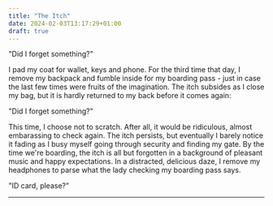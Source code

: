 ```yaml
---
title: "The Itch"
date: 2024-02-03T13:17:29+01:00
draft: true
---
```


"Did I forget something?"

I pad my coat for wallet, keys and phone. For the third time that day, I remove my backpack and fumble inside for my boarding pass - just in case the last few times were fruits of the imagination. The itch subsides as I close my bag, but it is hardly returned to my back before it comes again:

"Did I forget something?"

This time, I choose not to scratch. After all, it would be ridiculous, almost embarassing to check again. The itch persists, but eventually I barely notice it fading as I busy myself going through security and finding my gate. By the time we're boarding, the itch is all but forgotten in a background of pleasant music and happy expectations. In a distracted, delicious daze, I remove my headphones to parse what the lady checking my boarding pass says.

"ID card, please?"

--------

